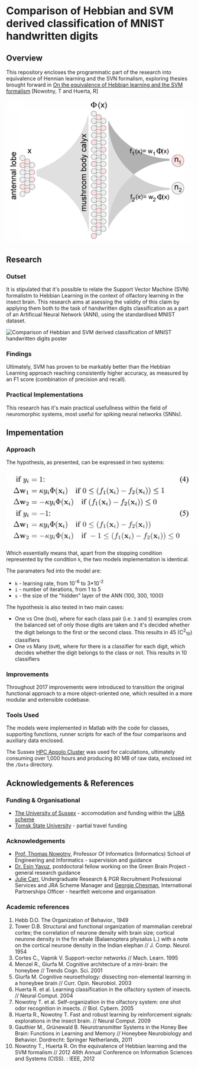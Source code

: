 # Comparison of Hebbian and SVM derived classification of MNIST handwritten digits

## Overview

This repository encloses the programmatic part of the research into equivalence of Hennian learning and the SVN formalism, exploring thesies brought forward in [On the equivalence of Hebbian learning and the SVM formalism](https://ieeexplore.ieee.org/document/6310939) [Nowotny, T and Huerta, R]

![Olfactory classification model](media/Olfactory%20Model.png)

## Research

### Outset

It is stipulated that it's possible to relate the Support Vector Machine (SVN) formalistm to Hebbian Learning in the context of olfactory learning in the insect brain. This research aims at asessing the validity of this claim by applying them both to the task of handwritten digits classification as a part of an Artificual Neural Network (ANN), using the standardised MNIST dataset.

![Comparison of Hebbian and SVM
derived classification of MNIST
handwritten digits poster](media/SVMvsHebb%20Poster.png)

### Findings

Ultimately, SVM has proven to be markably better than the Hebbian Learning approach reaching consistently higher accuracy, as measured by an F1 score (combination of precision and recall).

### Practical Implementations

This research has it's main practical usefullness within the field of neuromorphic systems, most useful for spiking neural networks (SNNs).

## Impementation

### Approach

The hypothesis, as presented, can be expressed in two systems:

![System of equations behind the model](media/Equation.png)

Which essentially means that, apart from the stopping condition represented by the condition `k`, the two models implementation is identical.

The paramaters fed into the model are:

- `k` - learning rate, from 10<sup>-6</sup> to 3*10<sup>-2</sup>
- `i` - number of iterations, from 1 to 5
- `s` - the size of the "hidden" layer of the ANN (100, 300, 1000)

The hypothesis is also tested in two main cases:

- One vs One (`OvO`), where for each class pair (i.e. `3` and `5`) examples crom the balanced set of only those digits are taken and it's decided whether the digit belongs to the first or the second class. This results in 45 (C<sup>2</sup><sub>10</sub>) classifiers
- One vs Many (`OvM`), where for there is a classifier for each digit, which decides whether the digit belongs to the class or not. This results in 10 classifiers

### Improvements

Throughout 2017 improvements were introduced to transition the original functional approach to a more object-oriented one, which resulted in a more modular and extensible codebase.

### Tools Used

The models were implemented in Matlab with the code for classes, supporting functions, runner scripts for each of the four comparisons and auxiliary data enclosed.

The Sussex [HPC Appolo Cluster](https://docs.hpc.sussex.ac.uk/apollo2/index.html) was used for calculations, ultimately consuming over 1,000 hours and producing 80 MB of raw data, enclosed int the `/Data` directory.

## Acknowledgements & References

### Funding & Organisational

- [The University of Sussex](https://libcat.wellesley.edu/Record/ebs1041708e) - accomodation and funding within the [IJRA scheme](http://www.sussex.ac.uk/suro/current/ijra)
- [Tomsk State University](https://tsu.ru/) - partial travel funding

### Acknowledgements

- [Prof. Thomas Nowotny](https://profiles.sussex.ac.uk/p206151-thomas-nowotny), Professor Of Informatics (Informatics)
School of Engineering and Informatics - supervision and guidance
- [Dr. Esin Yavuz](https://www.sussex.ac.uk/profiles/320683), postdoctoral fellow working on the Green Brain Project - general research guidance
- [Julie Carr](https://profiles.sussex.ac.uk/p439-julie-carr), Undergraduate Research & PGR Recruitment
Professional Services and JRA Scheme Manager and [Georgie Chesman](https://www.linkedin.com/in/georgie-chesman-84657718a/details/experience/), International Partnerships Officer - heartfelt welcome and organisation

### Academic references

1. Hebb D.O. The Organization of Behavior., 1949
2. Tower D.B. Structural and functional organization of mammalian cerebral cortex; the correlation of neurone density with brain size; cortical neurone density in the fin whale (Balaenoptera physalus L.) with a note on the cortical neurone density in the Indian elephan // J. Comp. Neurol. 1954
3. Cortes C., Vapnik V. Support-vector networks // Mach. Learn. 1995
4. Menzel R., Giurfa M. Cognitive architecture of a mini-brain: the honeybee // Trends Cogn. Sci. 2001
5. Giurfa M. Cognitive neuroethology: dissecting non-elemental learning in a honeybee brain // Curr. Opin. Neurobiol. 2003
6. Huerta R. et al. Learning classification in the olfactory system of insects. // Neural Comput. 2004
7. Nowotny T. et al. Self-organization in the olfactory system: one shot odor recognition in insects. // Biol. Cybern. 2005
8. Huerta R., Nowotny T. Fast and robust learning by reinforcement signals: explorations in the insect brain. // Neural Comput. 2009
9. Gauthier M., Grünewald B. Neurotransmitter Systems in the Honey Bee Brain: Functions in Learning and Memory // Honeybee Neurobiology and Behavior. Dordrecht: Springer Netherlands, 2011
10. Nowotny T., Huerta R. On the equivalence of Hebbian learning and the SVM formalism // 2012 46th Annual Conference on Information Sciences and Systems (CISS). : IEEE, 2012